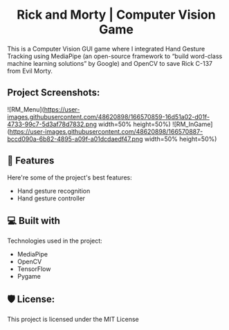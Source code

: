 <h1 align="center" id="title">Rick and Morty | Computer Vision Game</h1>

<p id="description">This is a Computer Vision GUI game where I integrated Hand Gesture Tracking using MediaPipe (an open-source framework to “build word-class machine learning solutions” by Google) and OpenCV to save Rick C-137 from Evil Morty.</p>

<h2>Project Screenshots:</h2>


![RM_Menu](https://user-images.githubusercontent.com/48620898/166570859-16d51a02-d01f-4733-99c7-5d3af78d7832.png width=50% height=50%) 
![RM_InGame](https://user-images.githubusercontent.com/48620898/166570887-bccd090a-6b82-4895-a09f-a01dcdaedf47.png width=50% height=50%)

  
  
<h2>🧐 Features</h2>

Here're some of the project's best features:

*   Hand gesture recognition
*   Hand gesture controller

  
  
<h2>💻 Built with</h2>

Technologies used in the project:

*   MediaPipe
*   OpenCV
*   TensorFlow
*   Pygame

<h2>🛡️ License:</h2>

This project is licensed under the MIT License

